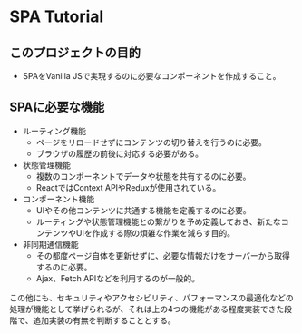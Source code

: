 # SPA Tutorial
## このプロジェクトの目的
- SPAをVanilla JSで実現するのに必要なコンポーネントを作成すること。

## SPAに必要な機能
- ルーティング機能
  - ページをリロードせずにコンテンツの切り替えを行うのに必要。
  - ブラウザの履歴の前後に対応する必要がある。
- 状態管理機能
    - 複数のコンポーネントでデータや状態を共有するのに必要。
    - ReactではContext APIやReduxが使用されている。
- コンポーネント機能
    - UIやその他コンテンツに共通する機能を定義するのに必要。
    - ルーティングや状態管理機能との繋がりを予め定義しておき、新たなコンテンツやUIを作成する際の煩雑な作業を減らす目的。
- 非同期通信機能
    - その都度ページ自体を更新せずに、必要な情報だけをサーバーから取得するのに必要。
    - Ajax、Fetch APIなどを利用するのが一般的。

この他にも、セキュリティやアクセシビリティ、パフォーマンスの最適化などの処理が機能として挙げられるが、それは上の4つの機能がある程度実装できた段階で、追加実装の有無を判断することとする。
